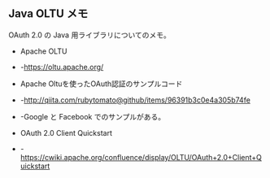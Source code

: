 ## Java OLTU メモ

OAuth 2.0 の Java 用ライブラリについてのメモ。
* Apache OLTU
* -https://oltu.apache.org/

* Apache Oltuを使ったOAuth認証のサンプルコード
* -http://qiita.com/rubytomato@github/items/96391b3c0e4a305b74fe
* -Google と Facebook でのサンプルがある。

* OAuth 2.0 Client Quickstart
* -https://cwiki.apache.org/confluence/display/OLTU/OAuth+2.0+Client+Quickstart

